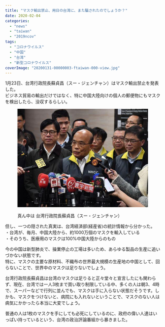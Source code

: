```yaml
---
title: "マスク輸出禁止、用日の台湾に、また騙されたのでしょうか？"
date: 2020-02-04
categories: 
  - "news"
  - "taiwan"
  - "2019ncov"
tags: 
  - "コロナウイルス"
  - "中国"
  - "台湾"
  - "新型コロナウイルス"
coverImage: "20200131-00000003-ftaiwan-000-view.jpg"
---
```


1月23日、台湾行政院長蘇貞昌（スー・ジェンチャン）はマスク輸出禁止を発表した。  
ビジネス貿易の輸出だけではなく、特に中国大陸向けの個人の郵便物にもマスクを検出したら、没収するらしい。

<figure>

![](images/20200131-00000003-ftaiwan-000-view.jpg)

<figcaption>

真ん中は 台湾行政院長蘇貞昌（スー・ジェンチャン）

</figcaption>

</figure>

但し、一つの隠された真実は、台湾経済部(経産省)の統計情報から分かった。  
・台湾が、毎月、中国大陸から、約1000万個のマスクを輸入している  
・そのうち、医療用のマスクは100%中国大陸からのもの

今の中国は新型肺炎で、操業停止の工場は多いため、あらゆる製品の生産に追いづかない状態です。  
特に、マスクの主要な原材料、不織布の世界最大規模の生産地の中国として、回らないことで、世界中のマスクは足りないでしょう。

台湾行政院長蘇貞昌は台湾のマスクは足りると正々堂々と宣言したにも関わらず、現在、台湾では一人3枚まで買い取り制限している中、多くの人は朝3、4時で、スーパーなどで行列に並んでも、マスクは手に入らない状態だそうです。しかも、マスクをつけないと、病院にも入れないということで、マスクのない人は病気にかかったら本当に大変でしょう。

普通の人は1枚のマスクを手にしても必死にしているのに、政府の偉い人達はいっぱい持っているという、台湾の政治評論番組から暴きました。

